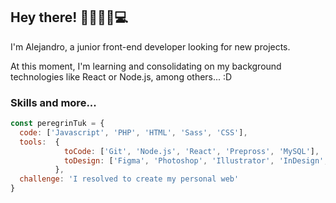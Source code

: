 <!--## Hi! I'm Alejandro! 👋🏼🧔🏼💻-->

## Hey there! 👋🏼🧔🏼💻
I'm Alejandro, a junior front-end developer looking for new projects.

At this moment, I'm learning and consolidating on my background technologies like React or Node.js, among others... :D

### Skills and more...
```js
const peregrinTuk = {
  code: ['Javascript', 'PHP', 'HTML', 'Sass', 'CSS'],
  tools:  {
            toCode: ['Git', 'Node.js', 'React', 'Prepross', 'MySQL'],
            toDesign: ['Figma', 'Photoshop', 'Illustrator', 'InDesign', 'WordPress']
          },
  challenge: 'I resolved to create my personal web'
}
```

<!--
**PeregrinTuk/PeregrinTuk** is a ✨ _special_ ✨ repository because its `README.md` (this file) appears on your GitHub profile.

Here are some ideas to get you started:

- 🔭 I’m currently working on ...
- 🌱 I’m currently learning ...
- 👯 I’m looking to collaborate on ...
- 🤔 I’m looking for help with ...
- 💬 Ask me about ...
- 📫 How to reach me: ...
- 😄 Pronouns: ...
- ⚡ Fun fact: ...
-->
